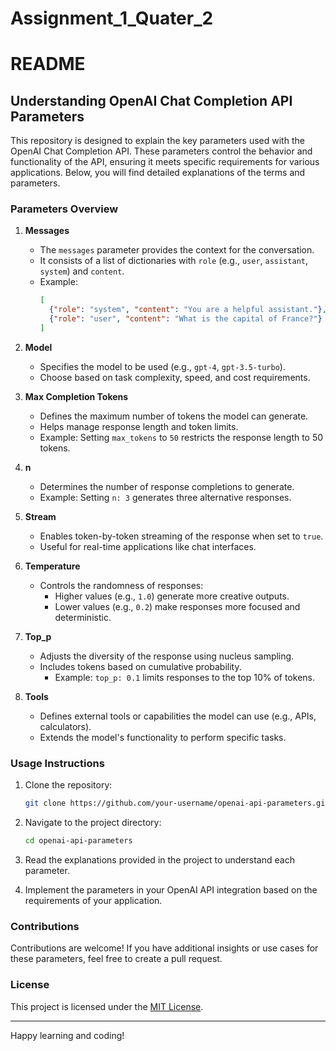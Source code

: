 # Assignment_1_Quater_2
# README

## Understanding OpenAI Chat Completion API Parameters

This repository is designed to explain the key parameters used with the OpenAI Chat Completion API. These parameters control the behavior and functionality of the API, ensuring it meets specific requirements for various applications. Below, you will find detailed explanations of the terms and parameters.

### Parameters Overview

1. **Messages**
   - The `messages` parameter provides the context for the conversation.
   - It consists of a list of dictionaries with `role` (e.g., `user`, `assistant`, `system`) and `content`.
   - Example:
     ```json
     [
       {"role": "system", "content": "You are a helpful assistant."},
       {"role": "user", "content": "What is the capital of France?"}
     ]
     ```

2. **Model**
   - Specifies the model to be used (e.g., `gpt-4`, `gpt-3.5-turbo`).
   - Choose based on task complexity, speed, and cost requirements.

3. **Max Completion Tokens**
   - Defines the maximum number of tokens the model can generate.
   - Helps manage response length and token limits.
   - Example: Setting `max_tokens` to `50` restricts the response length to 50 tokens.

4. **n**
   - Determines the number of response completions to generate.
   - Example: Setting `n: 3` generates three alternative responses.

5. **Stream**
   - Enables token-by-token streaming of the response when set to `true`.
   - Useful for real-time applications like chat interfaces.

6. **Temperature**
   - Controls the randomness of responses:
     - Higher values (e.g., `1.0`) generate more creative outputs.
     - Lower values (e.g., `0.2`) make responses more focused and deterministic.

7. **Top_p**
   - Adjusts the diversity of the response using nucleus sampling.
   - Includes tokens based on cumulative probability.
     - Example: `top_p: 0.1` limits responses to the top 10% of tokens.

8. **Tools**
   - Defines external tools or capabilities the model can use (e.g., APIs, calculators).
   - Extends the model's functionality to perform specific tasks.

### Usage Instructions

1. Clone the repository:
   ```bash
   git clone https://github.com/your-username/openai-api-parameters.git
   ```

2. Navigate to the project directory:
   ```bash
   cd openai-api-parameters
   ```

3. Read the explanations provided in the project to understand each parameter.

4. Implement the parameters in your OpenAI API integration based on the requirements of your application.

### Contributions

Contributions are welcome! If you have additional insights or use cases for these parameters, feel free to create a pull request.

### License

This project is licensed under the [MIT License](LICENSE).

---

Happy learning and coding!
